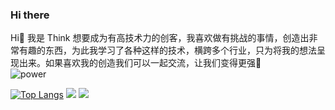 <p>
  <!--<a href="https://count.getloli.com/"><img src="https://count.getloli.com/get/@think?theme=rule34"></a>-->
  <!--<img src="https://weather-icon.journeyad.repl.co/@shanghai?v=1" align="right">-->
</p>

### Hi there 

  Hi👋 我是 Think 想要成为有高技术力的创客，我喜欢做有挑战的事情，创造出非常有趣的东西，为此我学习了各种这样的技术，横跨多个行业，只为将我的想法呈现出来。如果喜欢我的创造我们可以一起交流，让我们变得更强💪  
![power](https://github.com/ThinkCodeStudio/Markdown-Image/blob/master/power.jpg)

[![Top Langs](https://github-readme-stats.vercel.app/api/top-langs/?username=ThinkCodeStudio&layout=compact)](https://github.com/anuraghazra/github-readme-stats)
![](https://github-readme-stats.vercel.app/api?username=ThinkCodeStudio)
![](https://activity-graph.herokuapp.com/graph?username=ThinkCodeStudio)
